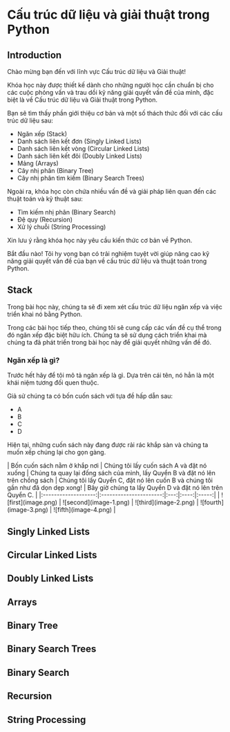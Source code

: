 # Cấu trúc dữ liệu và giải thuật trong Python

## Introduction

Chào mừng bạn đến với lĩnh vực Cấu trúc dữ liệu và Giải thuật!

Khóa học này được thiết kế dành cho những người học cần chuẩn bị cho các cuộc phỏng vấn và trau dồi kỹ năng giải quyết vấn đề của mình, đặc biệt là về Cấu trúc dữ liệu và Giải thuật trong Python.

Bạn sẽ tìm thấy phần giới thiệu cơ bản và một số thách thức đối với các cấu trúc dữ liệu sau:

- Ngăn xếp (Stack)
- Danh sách liên kết đơn (Singly Linked Lists)
- Danh sách liên kết vòng (Circular Linked Lists)
- Danh sách liên kết đôi (Doubly Linked Lists)
- Mảng (Arrays)
- Cây nhị phân (Binary Tree)
- Cây nhị phân tìm kiếm (Binary Search Trees)

Ngoài ra, khóa học còn chứa nhiều vấn đề và giải pháp liên quan đến các thuật toán và kỹ thuật sau:

- Tìm kiếm nhị phân (Binary Search)
- Đệ quy (Recursion)
- Xử lý chuỗi (String Processing)

Xin lưu ý rằng khóa học này yêu cầu kiến ​​thức cơ bản về Python.

Bắt đầu nào! Tôi hy vọng bạn có trải nghiệm tuyệt vời giúp nâng cao kỹ năng giải quyết vấn đề của bạn về cấu trúc dữ liệu và thuật toán trong Python.

## Stack

Trong bài học này, chúng ta sẽ đi xem xét cấu trúc dữ liệu ngăn xếp và việc triển khai nó bằng Python.

Trong các bài học tiếp theo, chúng tôi sẽ cung cấp các vấn đề cụ thể trong đó ngăn xếp đặc biệt hữu ích. Chúng ta sẽ sử dụng cách triển khai mà chúng ta đã phát triển trong bài học này để giải quyết những vấn đề đó.

### Ngăn xếp là gì?

Trước hết hãy để tôi mô tả ngăn xếp là gì. Dựa trên cái tên, nó hẳn là một khái niệm tương đối quen thuộc.

Giả sử chúng ta có bốn cuốn sách với tựa đề hấp dẫn sau:

- A
- B
- C
- D

Hiện tại, những cuốn sách này đang được rải rác khắp sàn và chúng ta muốn xếp chúng lại cho gọn gàng.

<div style="overflow-x: scroll;" markdown="block">
| Bốn cuốn sách nằm ở khắp nơi | Chúng tôi lấy cuốn sách A và đặt nó xuống | Chúng ta quay lại đống sách của mình, lấy Quyển B và đặt nó lên trên chồng sách | Chúng tôi lấy Quyển C, đặt nó lên cuốn B và chúng tôi gần như đã dọn dẹp xong! | Bây giờ chúng ta lấy Quyển D và đặt nó lên trên Quyển C. |
|:-------------------:|:----------------------:|:---:|:----:|:-----:|
| ![first](image.png) | ![second](image-1.png) | ![third](image-2.png) | ![fourth](image-3.png) | ![fifth](image-4.png) |
</div>

## Singly Linked Lists

## Circular Linked Lists

## Doubly Linked Lists

## Arrays

## Binary Tree

## Binary Search Trees

## Binary Search

## Recursion

## String Processing
